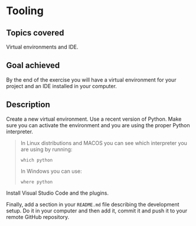 # Tooling

## Topics covered

Virtual environments and IDE.

## Goal achieved

By the end of the exercise you will have a virtual environment for your project and an IDE installed in your computer.

## Description

Create a new virtual environment. Use a recent version of Python. Make sure you can activate the environment and you are using the proper Python interpreter.

> In Linux distributions and MACOS you can see which interpreter you are using by running:
>
> `which python`
>
> In Windows you can use:
>
> `where python`

Install Visual Studio Code and the plugins.

Finally, add a section in your `README.md` file describing the development setup. Do it in your computer and then add it, commit it and push it to your remote GitHub repository.
